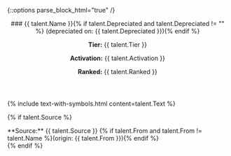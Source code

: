 {::options parse_block_html="true" /}
<section class="talent">
<header>
### {{ talent.Name }}{% if talent.Depreciated and talent.Depreciated != "" %} (depreciated on: {{ talent.Depreciated }}){% endif %}

**Tier:** {{ talent.Tier }}

**Activation:** {{ talent.Activation }}

**Ranked:** {{ talent.Ranked }}
</header>

{% include text-with-symbols.html content=talent.Text %}

{% if talent.Source %}
<footer>
**Source:** {{ talent.Source }}
{% if talent.From and talent.From != talent.Name %}(origin: {{ talent.From }}){% endif %}
</footer>
{% endif %}
</section>

